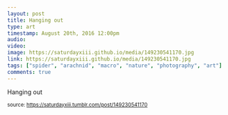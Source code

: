 ```yaml
---
layout: post
title: Hanging out
type: art
timestamp: August 20th, 2016 12:00pm
audio: 
video: 
image: https://saturdayxiii.github.io/media/149230541170.jpg
link: https://saturdayxiii.github.io/media/149230541170.jpg
tags: ["spider", "arachnid", "macro", "nature", "photography", "art"]
comments: true
---
```


Hanging out
 
  
<small>source: https://saturdayxiii.tumblr.com/post/149230541170</small>